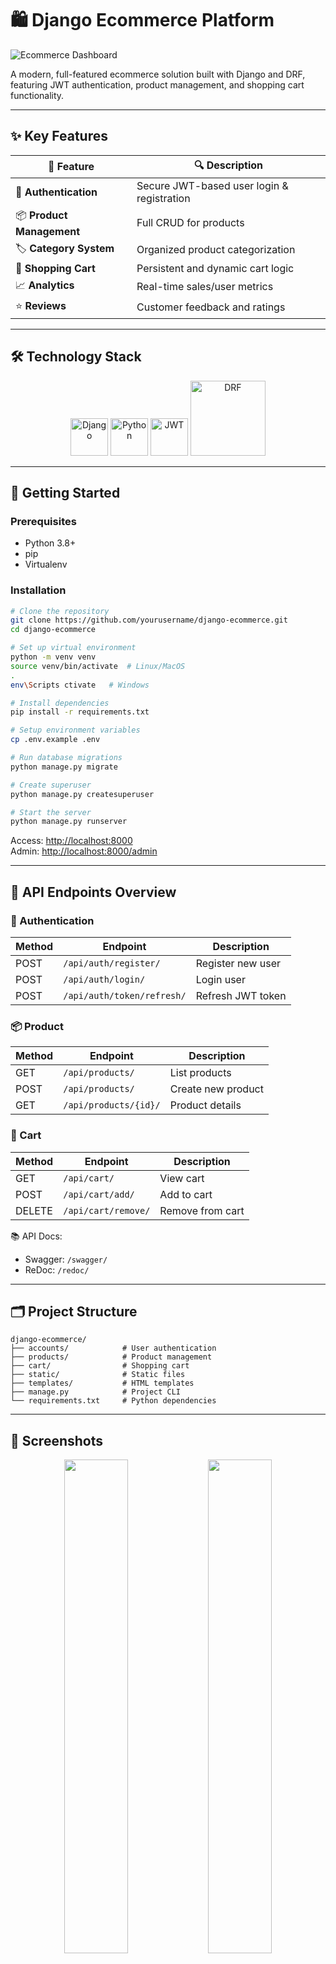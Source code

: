 # 🛍️ Django Ecommerce Platform

![Ecommerce Dashboard](https://miro.medium.com/max/1400/1*ZdpddX3zJhL6h4v4Z4S1jw.png)

A modern, full-featured ecommerce solution built with Django and DRF, featuring JWT authentication, product management, and shopping cart functionality.

---

## ✨ Key Features

<div align="center">

| 🧩 Feature | 🔍 Description |
|-----------|----------------|
| 🔐 **Authentication** | Secure JWT-based user login & registration |
| 📦 **Product Management** | Full CRUD for products |
| 🏷️ **Category System** | Organized product categorization |
| 🛒 **Shopping Cart** | Persistent and dynamic cart logic |
| 📈 **Analytics** | Real-time sales/user metrics |
| ⭐ **Reviews** | Customer feedback and ratings |

</div>

---

## 🛠 Technology Stack

<div align="center">
  <img src="https://cdn.jsdelivr.net/gh/devicons/devicon/icons/django/django-plain.svg" width="60" title="Django"/>
  <img src="https://cdn.jsdelivr.net/gh/devicons/devicon/icons/python/python-original.svg" width="60" title="Python"/>
  <img src="https://jwt.io/img/pic_logo.svg" width="60" title="JWT"/>
  <img src="https://www.django-rest-framework.org/img/logo.png" width="120" title="DRF"/>
</div>

---

## 🚀 Getting Started

### Prerequisites
- Python 3.8+
- pip
- Virtualenv

### Installation

```bash
# Clone the repository
git clone https://github.com/yourusername/django-ecommerce.git
cd django-ecommerce

# Set up virtual environment
python -m venv venv
source venv/bin/activate  # Linux/MacOS
.
env\Scripts ctivate   # Windows

# Install dependencies
pip install -r requirements.txt

# Setup environment variables
cp .env.example .env

# Run database migrations
python manage.py migrate

# Create superuser
python manage.py createsuperuser

# Start the server
python manage.py runserver
```

Access: [http://localhost:8000](http://localhost:8000)  
Admin: [http://localhost:8000/admin](http://localhost:8000/admin)

---

## 🔐 API Endpoints Overview

### 🔑 Authentication
| Method | Endpoint | Description |
|--------|----------|-------------|
| POST | `/api/auth/register/` | Register new user |
| POST | `/api/auth/login/` | Login user |
| POST | `/api/auth/token/refresh/` | Refresh JWT token |

### 📦 Product
| Method | Endpoint | Description |
|--------|----------|-------------|
| GET | `/api/products/` | List products |
| POST | `/api/products/` | Create new product |
| GET | `/api/products/{id}/` | Product details |

### 🛒 Cart
| Method | Endpoint | Description |
|--------|----------|-------------|
| GET | `/api/cart/` | View cart |
| POST | `/api/cart/add/` | Add to cart |
| DELETE | `/api/cart/remove/` | Remove from cart |

📚 API Docs:  
- Swagger: `/swagger/`  
- ReDoc: `/redoc/`

---

## 🗂 Project Structure

```
django-ecommerce/
├── accounts/            # User authentication
├── products/            # Product management
├── cart/                # Shopping cart
├── static/              # Static files
├── templates/           # HTML templates
├── manage.py            # Project CLI
└── requirements.txt     # Python dependencies
```

---

## 📸 Screenshots

<div align="center">
  <img src="https://via.placeholder.com/400x225/3d5a80/ffffff?text=Product+Page" width="45%">
  <img src="https://via.placeholder.com/400x225/3d5a80/ffffff?text=Shopping+Cart" width="45%">
</div>

---

## 📜 License

This project is licensed under the [MIT License](https://opensource.org/licenses/MIT).

---


<div align="center">
  <img src="https://img.icons8.com/fluency/96/000000/shopping-cart.png" alt="Cart Icon">
  <img src="https://img.icons8.com/color/96/000000/django.png" alt="Django Icon">
</div>
